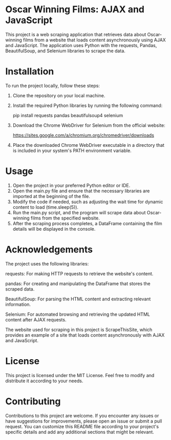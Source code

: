 # Oscar Winning Films: AJAX and JavaScript

This project is a web scraping application that retrieves data about Oscar-winning films from a website that loads content asynchronously using AJAX and JavaScript. The application uses Python with the requests, Pandas, BeautifulSoup, and Selenium libraries to scrape the data.

# Installation
To run the project locally, follow these steps:

1. Clone the repository on your local machine.
   
2. Install the required Python libraries by running the following command:
   
    pip install requests pandas beautifulsoup4 selenium
   
3. Download the Chrome WebDriver for Selenium from the official website:

   https://sites.google.com/a/chromium.org/chromedriver/downloads

4. Place the downloaded Chrome WebDriver executable in a directory that is included in your system's PATH environment variable.

# Usage

1. Open the project in your preferred Python editor or IDE.
2. Open the main.py file and ensure that the necessary libraries are imported at the beginning of the file.
3. Modify the code if needed, such as adjusting the wait time for dynamic content to load (time.sleep(5)).
4. Run the main.py script, and the program will scrape data about Oscar-winning films from the specified website.
5. After the scraping process completes, a DataFrame containing the film details will be displayed in the console.

# Acknowledgements

The project uses the following libraries:

requests: For making HTTP requests to retrieve the website's content.

pandas: For creating and manipulating the DataFrame that stores the scraped data.

BeautifulSoup: For parsing the HTML content and extracting relevant information.

Selenium: For automated browsing and retrieving the updated HTML content after AJAX requests.

The website used for scraping in this project is ScrapeThisSite, which provides an example of a site that loads 
content asynchronously with AJAX and JavaScript.

# License

This project is licensed under the MIT License. Feel free to modify and distribute it according to your needs.

# Contributing

Contributions to this project are welcome. If you encounter any issues or have suggestions for improvements, please open an issue or submit a pull request.
You can customize this README file according to your project's specific details and add any additional sections that might be relevant.
